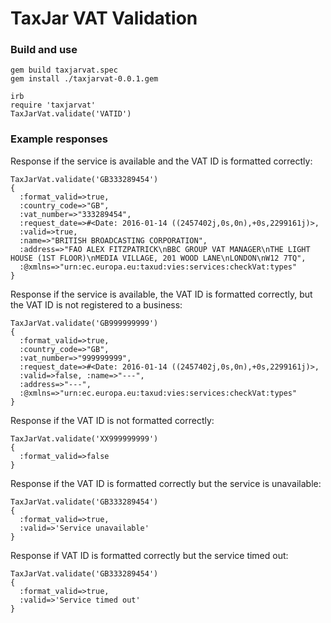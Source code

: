 # TaxJar VAT Validation #

### Build and use ###

```
gem build taxjarvat.spec
gem install ./taxjarvat-0.0.1.gem

irb
require 'taxjarvat'
TaxJarVat.validate('VATID')
```

### Example responses ###

Response if the service is available and the VAT ID is formatted correctly:
```
TaxJarVat.validate('GB333289454')
{
  :format_valid=>true, 
  :country_code=>"GB", 
  :vat_number=>"333289454", 
  :request_date=>#<Date: 2016-01-14 ((2457402j,0s,0n),+0s,2299161j)>, 
  :valid=>true, 
  :name=>"BRITISH BROADCASTING CORPORATION", 
  :address=>"FAO ALEX FITZPATRICK\nBBC GROUP VAT MANAGER\nTHE LIGHT HOUSE (1ST FLOOR)\nMEDIA VILLAGE, 201 WOOD LANE\nLONDON\nW12 7TQ", 
  :@xmlns=>"urn:ec.europa.eu:taxud:vies:services:checkVat:types"
}
```


Response if the service is available, the VAT ID is formatted correctly, but the VAT ID is not registered to a business:
```
TaxJarVat.validate('GB999999999')
{
  :format_valid=>true, 
  :country_code=>"GB", 
  :vat_number=>"999999999", 
  :request_date=>#<Date: 2016-01-14 ((2457402j,0s,0n),+0s,2299161j)>, 
  :valid=>false, :name=>"---", 
  :address=>"---", 
  :@xmlns=>"urn:ec.europa.eu:taxud:vies:services:checkVat:types"
}
```


Response if the VAT ID is not formatted correctly:
```
TaxJarVat.validate('XX999999999')
{
  :format_valid=>false
}
```


Response if the VAT ID is formatted correctly but the service is unavailable:
```
TaxJarVat.validate('GB333289454')
{
  :format_valid=>true,
  :valid=>'Service unavailable'
}
```


Response if VAT ID is formatted correctly but the service timed out:
```
TaxJarVat.validate('GB333289454')
{
  :format_valid=>true,
  :valid=>'Service timed out'
}
```